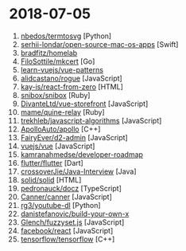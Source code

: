# 2018-07-05

1. [nbedos/termtosvg](https://github.com/nbedos/termtosvg) [Python]
2. [serhii-londar/open-source-mac-os-apps](https://github.com/serhii-londar/open-source-mac-os-apps) [Swift]
3. [bradfitz/homelab](https://github.com/bradfitz/homelab) 
4. [FiloSottile/mkcert](https://github.com/FiloSottile/mkcert) [Go]
5. [learn-vuejs/vue-patterns](https://github.com/learn-vuejs/vue-patterns) 
6. [alidcastano/rogue](https://github.com/alidcastano/rogue) [JavaScript]
7. [kay-is/react-from-zero](https://github.com/kay-is/react-from-zero) [HTML]
8. [snibox/snibox](https://github.com/snibox/snibox) [Ruby]
9. [DivanteLtd/vue-storefront](https://github.com/DivanteLtd/vue-storefront) [JavaScript]
10. [mame/quine-relay](https://github.com/mame/quine-relay) [Ruby]
11. [trekhleb/javascript-algorithms](https://github.com/trekhleb/javascript-algorithms) [JavaScript]
12. [ApolloAuto/apollo](https://github.com/ApolloAuto/apollo) [C++]
13. [FairyEver/d2-admin](https://github.com/FairyEver/d2-admin) [JavaScript]
14. [vuejs/vue](https://github.com/vuejs/vue) [JavaScript]
15. [kamranahmedse/developer-roadmap](https://github.com/kamranahmedse/developer-roadmap) 
16. [flutter/flutter](https://github.com/flutter/flutter) [Dart]
17. [crossoverJie/Java-Interview](https://github.com/crossoverJie/Java-Interview) [Java]
18. [solid/solid](https://github.com/solid/solid) [HTML]
19. [pedronauck/docz](https://github.com/pedronauck/docz) [TypeScript]
20. [Canner/canner](https://github.com/Canner/canner) [JavaScript]
21. [rg3/youtube-dl](https://github.com/rg3/youtube-dl) [Python]
22. [danistefanovic/build-your-own-x](https://github.com/danistefanovic/build-your-own-x) 
23. [Glench/fuzzyset.js](https://github.com/Glench/fuzzyset.js) [JavaScript]
24. [facebook/react](https://github.com/facebook/react) [JavaScript]
25. [tensorflow/tensorflow](https://github.com/tensorflow/tensorflow) [C++]
